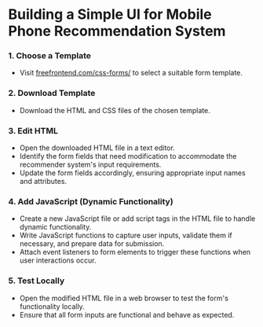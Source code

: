 # Building a Simple UI for Mobile Phone Recommendation System

### 1. Choose a Template
- Visit [freefrontend.com/css-forms/](https://freefrontend.com/css-forms/) to select a suitable form template.

### 2. Download Template
- Download the HTML and CSS files of the chosen template.

### 3. Edit HTML
- Open the downloaded HTML file in a text editor.
- Identify the form fields that need modification to accommodate the recommender system's input requirements.
- Update the form fields accordingly, ensuring appropriate input names and attributes.

### 4. Add JavaScript (Dynamic Functionality)
- Create a new JavaScript file or add script tags in the HTML file to handle dynamic functionality.
- Write JavaScript functions to capture user inputs, validate them if necessary, and prepare data for submission.
- Attach event listeners to form elements to trigger these functions when user interactions occur.

### 5. Test Locally
- Open the modified HTML file in a web browser to test the form's functionality locally.
- Ensure that all form inputs are functional and behave as expected.
